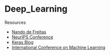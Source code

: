 # Deep_Learning



Resources
* [Nando de Freitas](https://www.cs.ox.ac.uk/people/nando.defreitas/)
* [NeurIPS Conference](https://nips.cc/)
* [Keras Blog](https://blog.keras.io/)
* [International Conference on Machine Learning](https://icml.cc/)
